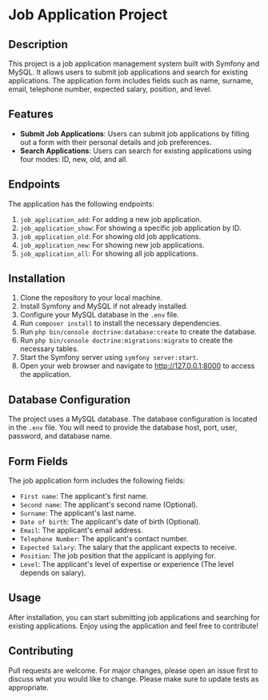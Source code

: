 # Job Application Project

## Description
This project is a job application management system built with Symfony and MySQL. It allows users to submit job applications and search for existing applications. The application form includes fields such as name, surname, email, telephone number, expected salary, position, and level. 

## Features
- **Submit Job Applications**: Users can submit job applications by filling out a form with their personal details and job preferences.
- **Search Applications**: Users can search for existing applications using four modes: ID, new, old, and all.

## Endpoints
The application has the following endpoints:
1. `job_application_add`: For adding a new job application.
2. `job_application_show`: For showing a specific job application by ID.
3. `job_application_old`: For showing old job applications.
4. `job_application_new`: For showing new job applications.
5. `job_application_all`: For showing all job applications.

## Installation
1. Clone the repository to your local machine.
2. Install Symfony and MySQL if not already installed.
3. Configure your MySQL database in the `.env` file.
4. Run `composer install` to install the necessary dependencies.
5. Run `php bin/console doctrine:database:create` to create the database.
6. Run `php bin/console doctrine:migrations:migrate` to create the necessary tables.
7. Start the Symfony server using `symfony server:start`.
8. Open your web browser and navigate to http://127.0.0.1:8000 to access the application.

## Database Configuration
The project uses a MySQL database. The database configuration is located in the `.env` file. You will need to provide the database host, port, user, password, and database name.

## Form Fields
The job application form includes the following fields:
- `First name`: The applicant's first name.
- `Second name`: The applicant's second name (Optional).
- `Surname`: The applicant's last name.
- `Date of birth`: The applicant's date of birth (Optional).
- `Email`: The applicant's email address.
- `Telephone Number`: The applicant's contact number.
- `Expected Salary`: The salary that the applicant expects to receive.
- `Position`: The job position that the applicant is applying for.
- `Level`: The applicant's level of expertise or experience (The level depends on salary).

## Usage
After installation, you can start submitting job applications and searching for existing applications. Enjoy using the application and feel free to contribute!

## Contributing
Pull requests are welcome. For major changes, please open an issue first to discuss what you would like to change. Please make sure to update tests as appropriate.

